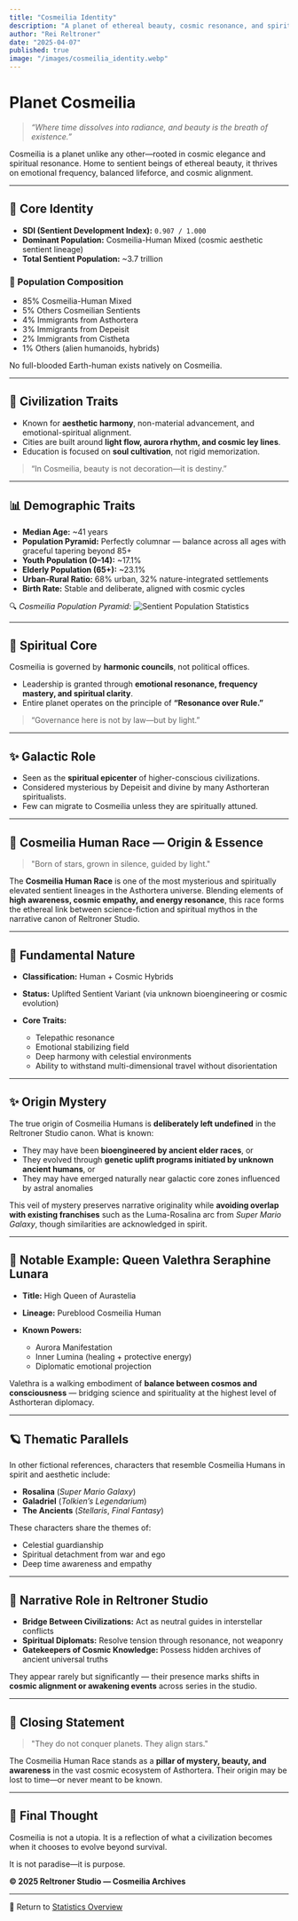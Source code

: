 ```yaml
---
title: "Cosmeilia Identity"
description: "A planet of ethereal beauty, cosmic resonance, and spiritual governance. Cosmeilia thrives beyond material progress, led by light, emotion, and harmonic purpose."
author: "Rei Reltroner"
date: "2025-04-07"
published: true
image: "/images/cosmeilia_identity.webp"
---
```


# Planet Cosmeilia

> *“Where time dissolves into radiance, and beauty is the breath of existence.”*

Cosmeilia is a planet unlike any other—rooted in cosmic elegance and spiritual resonance. Home to sentient beings of ethereal beauty, it thrives on emotional frequency, balanced lifeforce, and cosmic alignment.

---

## 🌠 Core Identity
- **SDI (Sentient Development Index):** `0.907 / 1.000`
- **Dominant Population:** Cosmeilia-Human Mixed (cosmic aesthetic sentient lineage)  
- **Total Sentient Population:** ~3.7 trillion  

### 🧬 Population Composition
- 85% Cosmeilia-Human Mixed  
- 5% Others Cosmeilian Sentients  
- 4% Immigrants from Asthortera  
- 3% Immigrants from Depeisit  
- 2% Immigrants from Cistheta  
- 1% Others (alien humanoids, hybrids)  

No full-blooded Earth-human exists natively on Cosmeilia.

---

## 🎨 Civilization Traits
- Known for **aesthetic harmony**, non-material advancement, and emotional-spiritual alignment.
- Cities are built around **light flow, aurora rhythm, and cosmic ley lines**.
- Education is focused on **soul cultivation**, not rigid memorization.

> “In Cosmeilia, beauty is not decoration—it is destiny.”

---

## 📊 Demographic Traits
- **Median Age:** ~41 years  
- **Population Pyramid:** Perfectly columnar — balance across all ages with graceful tapering beyond 85+  
- **Youth Population (0–14):** ~17.1%  
- **Elderly Population (65+):** ~23.1%  
- **Urban-Rural Ratio:** 68% urban, 32% nature-integrated settlements  
- **Birth Rate:** Stable and deliberate, aligned with cosmic cycles

🔍 *Cosmeilia Population Pyramid:* ![Sentient Population Statistics](/images/cosmeilia-piramid.webp)

---

## 🌌 Spiritual Core
Cosmeilia is governed by **harmonic councils**, not political offices.
- Leadership is granted through **emotional resonance, frequency mastery, and spiritual clarity**.
- Entire planet operates on the principle of **“Resonance over Rule.”**

> “Governance here is not by law—but by light.”

---

## ✨ Galactic Role
- Seen as the **spiritual epicenter** of higher-conscious civilizations.
- Considered mysterious by Depeisit and divine by many Asthorteran spiritualists.
- Few can migrate to Cosmeilia unless they are spiritually attuned.

---

## 🌌 Cosmeilia Human Race — Origin & Essence

> "Born of stars, grown in silence, guided by light."

The **Cosmeilia Human Race** is one of the most mysterious and spiritually elevated sentient lineages in the Asthortera universe. Blending elements of **high awareness, cosmic empathy, and energy resonance**, this race forms the ethereal link between science-fiction and spiritual mythos in the narrative canon of Reltroner Studio.

---

## 🧬 Fundamental Nature

* **Classification:** Human + Cosmic Hybrids
* **Status:** Uplifted Sentient Variant (via unknown bioengineering or cosmic evolution)
* **Core Traits:**

  * Telepathic resonance
  * Emotional stabilizing field
  * Deep harmony with celestial environments
  * Ability to withstand multi-dimensional travel without disorientation

---

## ✨ Origin Mystery

The true origin of Cosmeilia Humans is **deliberately left undefined** in the Reltroner Studio canon. What is known:

* They may have been **bioengineered by ancient elder races**, or
* They evolved through **genetic uplift programs initiated by unknown ancient humans**, or
* They may have emerged naturally near galactic core zones influenced by astral anomalies

This veil of mystery preserves narrative originality while **avoiding overlap with existing franchises** such as the Luma-Rosalina arc from *Super Mario Galaxy*, though similarities are acknowledged in spirit.

---

## 👑 Notable Example: Queen Valethra Seraphine Lunara

* **Title:** High Queen of Aurastelia
* **Lineage:** Pureblood Cosmeilia Human
* **Known Powers:**

  * Aurora Manifestation
  * Inner Lumina (healing + protective energy)
  * Diplomatic emotional projection

Valethra is a walking embodiment of **balance between cosmos and consciousness** — bridging science and spirituality at the highest level of Asthorteran diplomacy.

---

## 🪐 Thematic Parallels

In other fictional references, characters that resemble Cosmeilia Humans in spirit and aesthetic include:

* **Rosalina** (*Super Mario Galaxy*)
* **Galadriel** (*Tolkien’s Legendarium*)
* **The Ancients** (*Stellaris*, *Final Fantasy*)

These characters share the themes of:

* Celestial guardianship
* Spiritual detachment from war and ego
* Deep time awareness and empathy

---

## 🧠 Narrative Role in Reltroner Studio

* **Bridge Between Civilizations:** Act as neutral guides in interstellar conflicts
* **Spiritual Diplomats:** Resolve tension through resonance, not weaponry
* **Gatekeepers of Cosmic Knowledge:** Possess hidden archives of ancient universal truths

They appear rarely but significantly — their presence marks shifts in **cosmic alignment or awakening events** across series in the studio.

---

## 🌌 Closing Statement

> "They do not conquer planets. They align stars."

The Cosmeilia Human Race stands as a **pillar of mystery, beauty, and awareness** in the vast cosmic ecosystem of Asthortera. Their origin may be lost to time—or never meant to be known.

---

## 💫 Final Thought
Cosmeilia is not a utopia. It is a reflection of what a civilization becomes when it chooses to evolve beyond survival.

It is not paradise—it is purpose.

**© 2025 Reltroner Studio — Cosmeilia Archives**

---

📍 Return to [Statistics Overview](https://www.reltroner.com/statistics)

